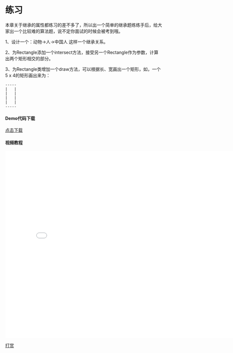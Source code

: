 # 练习

本章关于继承的属性都练习的差不多了，所以出一个简单的继承题练练手后，给大家出一个比较难的算法题，说不定你面试的时候会被考到哦。

1、设计一个：动物->人->中国人 这样一个继承关系。

2、为Rectangle添加一个intersect方法，接受另一个Rectangle作为参数，计算出两个矩形相交的部分。

3、为Rectangle类增加一个draw方法，可以根据长、宽画出一个矩形，如，一个 5 x 4的矩形画出来为：

```
-----
|   |
|   |
|   |
|   |
-----
```

#### Demo代码下载
 [点击下载](http://objective-c.codebook.cf/chapter6/OC_inherit_exercise.zip)

 #### 视频教程
<iframe src="//player.bilibili.com/player.html?aid=331450261&bvid=BV1qA411u78n&cid=289064915&page=1" scrolling="no" border="0" frameborder="no" framespacing="0" allowfullscreen="true" width="800" height="600"> </iframe>

[打赏](../include/donate.md ':include')